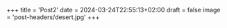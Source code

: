 +++
title = 'Post2'
date = 2024-03-24T22:55:13+02:00
draft = false
image = 'post-headers/desert.jpg'
+++
